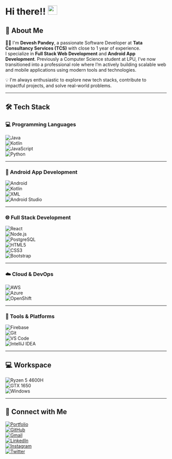 
# Hi there!! <img src="https://media.giphy.com/media/hvRJCLFzcasrR4ia7z/giphy.gif" width="29px" height="29px">

## 🚀 About Me

👨‍💻 I'm **Devesh Pandey**, a passionate Software Developer at **Tata Consultancy Services (TCS)** with close to 1 year of experience.  
I specialize in **Full Stack Web Development** and **Android App Development**. Previously a Computer Science student at LPU, I’ve now transitioned into a professional role where I’m actively building scalable web and mobile applications using modern tools and technologies.

💡 I'm always enthusiastic to explore new tech stacks, contribute to impactful projects, and solve real-world problems.

---

## 🛠️ Tech Stack

### 💻 Programming Languages

![Java](https://img.shields.io/badge/Java-3178C6?style=for-the-badge&logo=java&logoColor=orange)  
![Kotlin](https://img.shields.io/badge/Kotlin-CA82FF?style=for-the-badge&logo=kotlin&logoColor=blue)  
![JavaScript](https://img.shields.io/badge/JavaScript-F7DF1E?style=for-the-badge&logo=javascript&logoColor=black)  
![Python](https://img.shields.io/badge/Python-3776AB?style=for-the-badge&logo=python&logoColor=white)

---

### 📱 Android App Development

![Android](https://img.shields.io/badge/Android-3DDC84?style=for-the-badge&logo=android&logoColor=white)  
![Kotlin](https://img.shields.io/badge/Kotlin-7F52FF?style=for-the-badge&logo=kotlin&logoColor=white)  
![XML](https://img.shields.io/badge/XML-E44D26?style=for-the-badge&logo=xml&logoColor=white)  
![Android Studio](https://img.shields.io/badge/Android_Studio-5FD068?style=for-the-badge&logo=androidstudio&logoColor=white)

---

### 🌐 Full Stack Development

![React](https://img.shields.io/badge/React.js-20232A?style=for-the-badge&logo=react&logoColor=61DAFB)  
![Node.js](https://img.shields.io/badge/Node.js-43853D?style=for-the-badge&logo=node.js&logoColor=white)  
![PostgreSQL](https://img.shields.io/badge/PostgreSQL-336791?style=for-the-badge&logo=postgresql&logoColor=white)  
![HTML5](https://img.shields.io/badge/HTML5-E34F26?style=for-the-badge&logo=html5&logoColor=white)  
![CSS3](https://img.shields.io/badge/CSS3-1572B6?style=for-the-badge&logo=css3&logoColor=white)  
![Bootstrap](https://img.shields.io/badge/Bootstrap-563D7C?style=for-the-badge&logo=bootstrap&logoColor=white)

---

### ☁️ Cloud & DevOps

![AWS](https://img.shields.io/badge/AWS-FF9900?style=for-the-badge&logo=amazonaws&logoColor=white)  
![Azure](https://img.shields.io/badge/Microsoft_Azure-0078D4?style=for-the-badge&logo=microsoftazure&logoColor=white)  
![OpenShift](https://img.shields.io/badge/OpenShift-E00?style=for-the-badge&logo=RedHatOpenShift&logoColor=white)

---

### 🔧 Tools & Platforms

![Firebase](https://img.shields.io/badge/Firebase-FFCA28?style=for-the-badge&logo=firebase&logoColor=black)  
![Git](https://img.shields.io/badge/Git-F05032?style=for-the-badge&logo=git&logoColor=white)  
![VS Code](https://img.shields.io/badge/VS_Code-007ACC?style=for-the-badge&logo=visualstudiocode&logoColor=white)  
![IntelliJ IDEA](https://img.shields.io/badge/IntelliJ-000000?style=for-the-badge&logo=intellijidea&logoColor=white)

---

## 💻 Workspace

![Ryzen 5 4600H](https://img.shields.io/badge/AMD-Ryzen_5_4600H-FF5B00?style=for-the-badge&logo=amd&logoColor=white)  
![GTX 1650](https://img.shields.io/badge/NVIDIA-GTX_1650-76B900?style=for-the-badge&logo=nvidia&logoColor=white)  
![Windows](https://img.shields.io/badge/Windows-0078D6?style=for-the-badge&logo=windows&logoColor=white)

---

## 🔗 Connect with Me

[![Portfolio](https://img.shields.io/badge/Portfolio-FEF9A7?style=for-the-badge&logo=Google-chrome&logoColor=black)](https://first-pro-devesh.web.app/)  
[![GitHub](https://img.shields.io/badge/GitHub-000000?style=for-the-badge&logo=GitHub&logoColor=white)](https://github.com/deveshp007)  
[![Gmail](https://img.shields.io/badge/Gmail-D14836?style=for-the-badge&logo=Gmail&logoColor=white)](mailto:deveshp1001@gmail.com)  
[![LinkedIn](https://img.shields.io/badge/LinkedIn-0077B5?style=for-the-badge&logo=linkedin&logoColor=white)](https://www.linkedin.com/in/devesh-pandey-35bb021b7/)  
[![Instagram](https://img.shields.io/badge/Instagram-E4405F?style=for-the-badge&logo=instagram&logoColor=white)](https://www.instagram.com/deveshp007/)  
[![Twitter](https://img.shields.io/badge/Twitter-1DA1F2?style=for-the-badge&logo=twitter&logoColor=white)](https://twitter.com/i_DeveshPandey)
